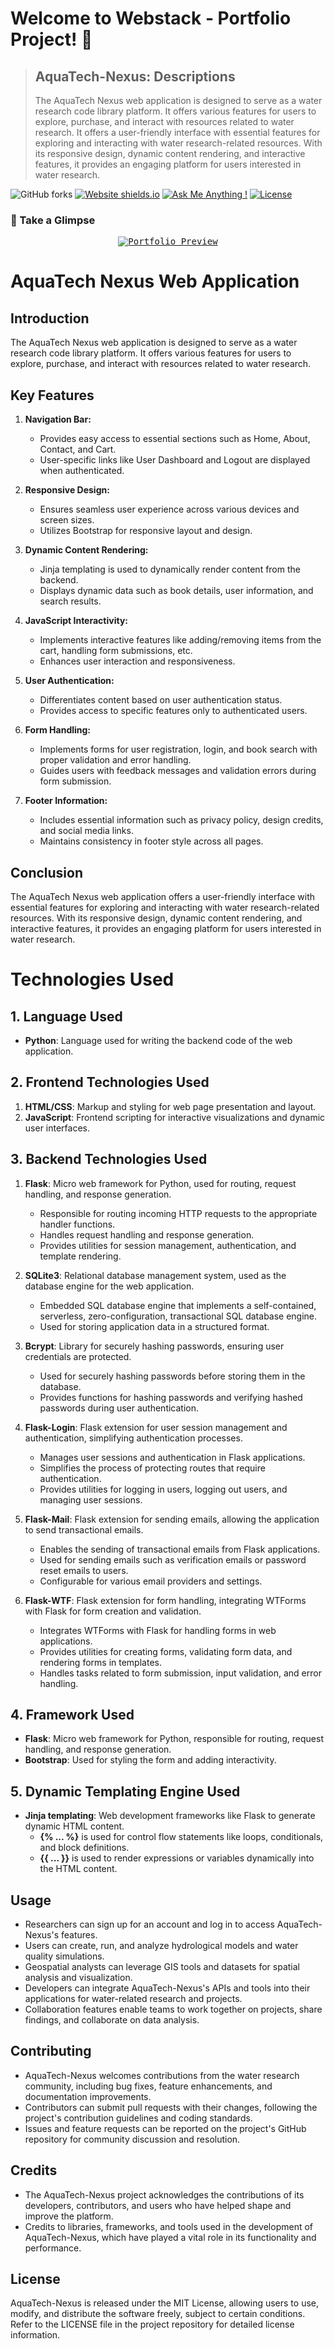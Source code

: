 # Welcome to Webstack - Portfolio Project! 🚀

> ## AquaTech-Nexus: Descriptions
>The AquaTech Nexus web application is designed to serve as a water research code library platform. It offers various features for users to explore, purchase, and interact with resources related to water research. It offers a user-friendly interface with essential features for exploring and interacting with water research-related resources. With its responsive design, dynamic content rendering, and interactive features, it provides an engaging platform for users interested in water research.

![GitHub forks](https://img.shields.io/github/forks/DemisoDaba/DemisoDaba.github.io)
[![Website shields.io](https://img.shields.io/badge/website-up-yellow)](http://DemisoDaba.github.io/)
[![Ask Me Anything !](https://img.shields.io/badge/ask%20me-linkedin-1abc9c.svg)](https://www.linkedin.com/in/demiso-daba-swre0/)
[![License](http://img.shields.io/:license-mit-blue.svg?style=flat-square)](http://badges.mit-license.org)

### 🌟 Take a Glimpse
<p align="center"> 
  <kbd>
    <a href="https://DemisoDaba/AquaTech-Nexus" target="_blank"><img src="/flaskapp/static/videos/sample.gif" alt="Portfolio Preview">
  </a>
  </kbd>
</p>

# AquaTech Nexus Web Application

## Introduction
The AquaTech Nexus web application is designed to serve as a water research code library platform. It offers various features for users to explore, purchase, and interact with resources related to water research.

## Key Features

1. **Navigation Bar:**
   - Provides easy access to essential sections such as Home, About, Contact, and Cart.
   - User-specific links like User Dashboard and Logout are displayed when authenticated.

2. **Responsive Design:**
   - Ensures seamless user experience across various devices and screen sizes.
   - Utilizes Bootstrap for responsive layout and design.

3. **Dynamic Content Rendering:**
   - Jinja templating is used to dynamically render content from the backend.
   - Displays dynamic data such as book details, user information, and search results.

4. **JavaScript Interactivity:**
   - Implements interactive features like adding/removing items from the cart, handling form submissions, etc.
   - Enhances user interaction and responsiveness.

5. **User Authentication:**
   - Differentiates content based on user authentication status.
   - Provides access to specific features only to authenticated users.

6. **Form Handling:**
   - Implements forms for user registration, login, and book search with proper validation and error handling.
   - Guides users with feedback messages and validation errors during form submission.

7. **Footer Information:**
   - Includes essential information such as privacy policy, design credits, and social media links.
   - Maintains consistency in footer style across all pages.

## Conclusion
The AquaTech Nexus web application offers a user-friendly interface with essential features for exploring and interacting with water research-related resources. With its responsive design, dynamic content rendering, and interactive features, it provides an engaging platform for users interested in water research.


# Technologies Used

## 1. Language Used
- **Python**: Language used for writing the backend code of the web application.

## 2. Frontend Technologies Used
   1. **HTML/CSS**: Markup and styling for web page presentation and layout.
   2. **JavaScript**: Frontend scripting for interactive visualizations and dynamic user interfaces.

## 3. Backend Technologies Used
   1. **Flask**: Micro web framework for Python, used for routing, request handling, and response generation.
       - Responsible for routing incoming HTTP requests to the appropriate handler functions.
       - Handles request handling and response generation.
       - Provides utilities for session management, authentication, and template rendering.

   2. **SQLite3**: Relational database management system, used as the database engine for the web application.
       - Embedded SQL database engine that implements a self-contained, serverless, zero-configuration, transactional SQL database engine.
       - Used for storing application data in a structured format.

   3. **Bcrypt**: Library for securely hashing passwords, ensuring user credentials are protected.
       - Used for securely hashing passwords before storing them in the database.
       - Provides functions for hashing passwords and verifying hashed passwords during user authentication.

   4. **Flask-Login**: Flask extension for user session management and authentication, simplifying authentication processes.
       - Manages user sessions and authentication in Flask applications.
       - Simplifies the process of protecting routes that require authentication.
       - Provides utilities for logging in users, logging out users, and managing user sessions.

   5. **Flask-Mail**: Flask extension for sending emails, allowing the application to send transactional emails.
       - Enables the sending of transactional emails from Flask applications.
       - Used for sending emails such as verification emails or password reset emails to users.
       - Configurable for various email providers and settings.

   6. **Flask-WTF**: Flask extension for form handling, integrating WTForms with Flask for form creation and validation.
       - Integrates WTForms with Flask for handling forms in web applications.
       - Provides utilities for creating forms, validating form data, and rendering forms in templates.
       - Handles tasks related to form submission, input validation, and error handling.

## 4. Framework Used
- **Flask**: Micro web framework for Python, responsible for routing, request handling, and response generation.
- **Bootstrap**: Used for styling the form and adding interactivity.

## 5. Dynamic Templating Engine Used
- **Jinja templating**: Web development frameworks like Flask to generate dynamic HTML content.
    - **{% ... %}** is used for control flow statements like loops, conditionals, and block definitions.
    - **{{ ... }}** is used to render expressions or variables dynamically into the HTML content.

## Usage

- Researchers can sign up for an account and log in to access AquaTech-Nexus's features.
- Users can create, run, and analyze hydrological models and water quality simulations.
- Geospatial analysts can leverage GIS tools and datasets for spatial analysis and visualization.
- Developers can integrate AquaTech-Nexus's APIs and tools into their applications for water-related research and projects.
- Collaboration features enable teams to work together on projects, share findings, and collaborate on data analysis.

## Contributing

- AquaTech-Nexus welcomes contributions from the water research community, including bug fixes, feature enhancements, and documentation improvements.
- Contributors can submit pull requests with their changes, following the project's contribution guidelines and coding standards.
- Issues and feature requests can be reported on the project's GitHub repository for community discussion and resolution.

## Credits

- The AquaTech-Nexus project acknowledges the contributions of its developers, contributors, and users who have helped shape and improve the platform.
- Credits to libraries, frameworks, and tools used in the development of AquaTech-Nexus, which have played a vital role in its functionality and performance.

## License

AquaTech-Nexus is released under the MIT License, allowing users to use, modify, and distribute the software freely, subject to certain conditions. Refer to the LICENSE file in the project repository for detailed license information.
